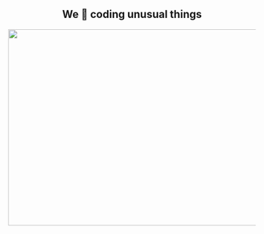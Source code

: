 <h2 align=center>We 🤍 coding unusual things</h2>
<img align=center width=2000 height=400 src=https://i.pinimg.com/originals/78/4d/a6/784da6ecc7e8ac9828d788764dfc43a4.gif />


<!--

**Here are some ideas to get you started:**

🙋‍♀️ A short introduction - what is your organization all about?
🌈 Contribution guidelines - how can the community get involved?
👩‍💻 Useful resources - where can the community find your docs? Is there anything else the community should know?
🍿 Fun facts - what does your team eat for breakfast?
🧙 Remember, you can do mighty things with the power of [Markdown](https://docs.github.com/github/writing-on-github/getting-started-with-writing-and-formatting-on-github/basic-writing-and-formatting-syntax)
-->
